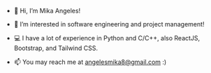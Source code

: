 - 👋 Hi, I’m Mika Angeles!
- 👀 I’m interested in software engineering and project management!
- 💻 I have a lot of experience in Python and C/C++, also ReactJS, Bootstrap, and Tailwind CSS.

- 📫 You may reach me at angelesmika8@gmail.com :)

<!---
mikxchu/mikxchu is a ✨ special ✨ repository because its `README.md` (this file) appears on your GitHub profile.
You can click the Preview link to take a look at your changes.
--->
